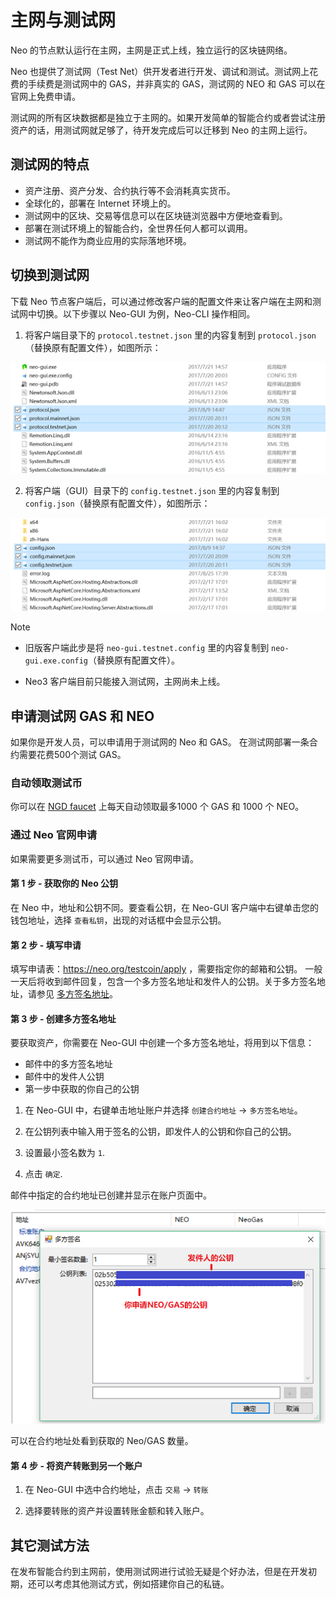 # 主网与测试网

Neo 的节点默认运行在主网，主网是正式上线，独立运行的区块链网络。

Neo 也提供了测试网（Test Net）供开发者进行开发、调试和测试。测试网上花费的手续费是测试网中的 GAS，并非真实的 GAS，测试网的 NEO 和 GAS 可以在官网上免费申请。

测试网的所有区块数据都是独立于主网的。如果开发简单的智能合约或者尝试注册资产的话，用测试网就足够了，待开发完成后可以迁移到 Neo 的主网上运行。

## 测试网的特点

- 资产注册、资产分发、合约执行等不会消耗真实货币。
- 全球化的，部署在 Internet 环境上的。
- 测试网中的区块、交易等信息可以在区块链浏览器中方便地查看到。
- 部署在测试环境上的智能合约，全世界任何人都可以调用。
- 测试网不能作为商业应用的实际落地环境。

## 切换到测试网

下载 Neo 节点客户端后，可以通过修改客户端的配置文件来让客户端在主网和测试网中切换。以下步骤以 Neo-GUI 为例，Neo-CLI 操作相同。

1. 将客户端目录下的 `protocol.testnet.json` 里的内容复制到 `protocol.json`（替换原有配置文件），如图所示：


![](../assets/testnet_1_v2.png)

2. 将客户端（GUI）目录下的 `config.testnet.json` 里的内容复制到 `config.json`（替换原有配置文件），如图所示：


![](../assets/testnet_2_v2.png)

> [!NOTE]
>
> - 旧版客户端此步是将 `neo-gui.testnet.config` 里的内容复制到 `neo-gui.exe.config`（替换原有配置文件）。
>
> - Neo3 客户端目前只能接入测试网，主网尚未上线。

## 申请测试网 GAS 和 NEO

如果你是开发人员，可以申请用于测试网的 Neo 和 GAS。 在测试网部署一条合约需要花费500个测试 GAS。  

### 自动领取测试币

你可以在 [NGD faucet](https://neowish.ngd.network/) 上每天自动领取最多1000 个 GAS 和 1000 个 NEO。

### 通过 Neo 官网申请

如果需要更多测试币，可以通过 Neo 官网申请。

#### 第 1 步 - 获取你的 Neo 公钥

在 Neo 中，地址和公钥不同。要查看公钥，在 Neo-GUI 客户端中右键单击您的钱包地址，选择 `查看私钥`，出现的对话框中会显示公钥。

#### 第 2 步 - 填写申请

填写申请表：https://neo.org/testcoin/apply ，需要指定你的邮箱和公钥。
一般一天后将收到邮件回复，包含一个多方签名地址和发件人的公钥。关于多方签名地址，请参见 [多方签名地址](../node/gui/sc.md)。

#### 第 3 步 - 创建多方签名地址

要获取资产，你需要在 Neo-GUI 中创建一个多方签名地址，将用到以下信息： 

- 邮件中的多方签名地址
- 邮件中的发件人公钥
- 第一步中获取的你自己的公钥 

1. 在 Neo-GUI 中，右键单击地址账户并选择 `创建合约地址` -> `多方签名地址`。

2. 在公钥列表中输入用于签名的公钥，即发件人的公钥和你自己的公钥。 

3. 设置最小签名数为  `1`.

4. 点击 `确定`.

邮件中指定的合约地址已创建并显示在账户页面中。

![image](assets/neogas.png)

可以在合约地址处看到获取的 Neo/GAS 数量。

#### 第 4 步 - 将资产转账到另一个账户

1. 在 Neo-GUI 中选中合约地址，点击 `交易` -> `转账`


2. 选择要转账的资产并设置转账金额和转入账户。 

## 其它测试方法

在发布智能合约到主网前，使用测试网进行试验无疑是个好办法，但是在开发初期，还可以考虑其他测试方式，例如搭建你自己的私链。





